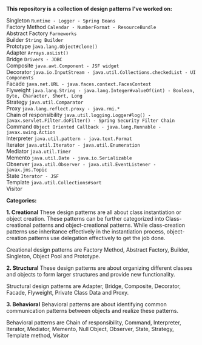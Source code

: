 **This repository is a collection of design patterns I've worked on:**

Singleton `Runtime - Logger - Spring Beans`<br>
Factory Method `Calendar - NumberFormat - ResourceBundle`<br>
Abstract Factory `Farmeworks`<br>
Builder `String Builder`<br>
Prototype `java.lang.Object#clone()`<br>
Adapter `Arrays.asList()`<br>
Bridge `Drivers - JDBC`<br> 
Composite `java.awt.Component - JSF widget`<br>
Decorator `java.io.InputStream - java.util.Collections.checkedList - UI Components`<br>
Facade `java.net.URL - java.faces.context.FacesContext`<br>
Flyweight `java.lang.String - java.lang.Integer#valueOf(int) - Boolean, Byte, Character, Short, Long`<br>
Strategy `java.util.Comparator`<br>
Proxy `java.lang.reflect.proxy - java.rmi.*`<br>
Chain of responsibility `java.util.logging.Logger#log() - javax.servlet.Filter.doFilter() - Spring Security Filter Chain`<br>
Command `Object Oriented Callback - java.lang.Runnable - javax.swing.Action`<br>
Interpreter `java.util.pattern - java.text.Format`<br>
Iterator `java.util.Iterator - java.util.Enumeration`<br>
Mediator `java.util.Timer`<br>
Memento `java.util.Date - java.io.Serializable`<br>
Observer `java.util.Observer - java.util.EventListener - javax.jms.Topic`<br>
State `Iterator - JSF`<br>
Template `java.util.Collections#sort`<br>
Visitor<br>

**Categories:**

**1. Creational**
These design patterns are all about class instantiation or object creation. These patterns can be further categorized 
into Class-creational patterns and object-creational patterns. While class-creation patterns use inheritance effectively
 in the instantiation process, object-creation patterns use delegation effectively to get the job done.

Creational design patterns are Factory Method, Abstract Factory, Builder, Singleton, Object Pool and Prototype.

**2. Structural**
These design patterns are about organizing different classes and objects to form larger structures and provide new 
functionality.

Structural design patterns are Adapter, Bridge, Composite, Decorator, Facade, Flyweight, Private Class Data and Proxy.

**3. Behavioral**
Behavioral patterns are about identifying common communication patterns between objects and realize these patterns.

Behavioral patterns are Chain of responsibility, Command, Interpreter, Iterator, Mediator, Memento, Null Object, 
Observer, State, Strategy, Template method, Visitor
